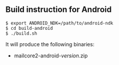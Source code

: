 ## Build instruction for Android ##

```
$ export ANDROID_NDK=/path/to/android-ndk
$ cd build-android
$ ./build.sh
```

It will produce the following binaries:

- mailcore2-android-*version*.zip
